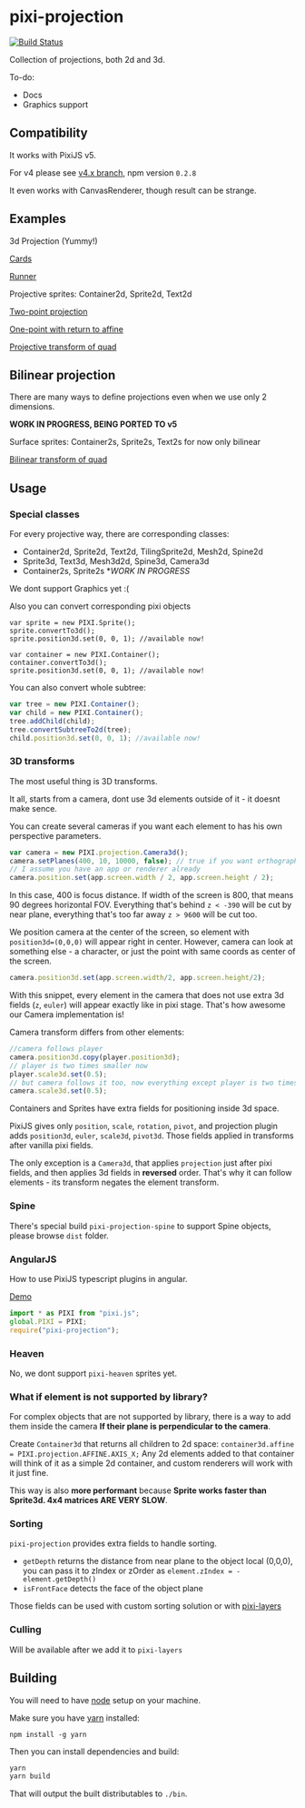 # pixi-projection

[![Build Status](https://travis-ci.org/pixijs/pixi-projection.svg?branch=master)](https://travis-ci.org/pixijs/pixi-projection)

Collection of projections, both 2d and 3d.

To-do:

- Docs
- Graphics support

## Compatibility

It works with PixiJS v5. 

For v4 please see [v4.x branch](https://github.com/pixijs/pixi-projection/tree/v4.x), npm version `0.2.8`

It even works with CanvasRenderer, though result can be strange.

## Examples

3d Projection (Yummy!)

[Cards](http://pixijs.github.io/examples/#/plugin-projection/cards.js)

[Runner](http://pixijs.github.io/examples/#/plugin-projection/runner.js)

Projective sprites: Container2d, Sprite2d, Text2d

[Two-point projection](http://pixijs.github.io/examples/#/plugin-projection/basic.js)

[One-point with return to affine](http://pixijs.github.io/examples/#/plugin-projection/plane.js)

[Projective transform of quad](http://pixijs.github.io/examples/#/plugin-projection/quad-homo.js)

## Bilinear projection

There are many ways to define projections even when we use only 2 dimensions.

**WORK IN PROGRESS, BEING PORTED TO v5**

Surface sprites: Container2s, Sprite2s, Text2s for now only bilinear

[Bilinear transform of quad](http://pixijs.github.io/examples/#/plugin-projection/quad-bi.js)

## Usage

### Special classes

For every projective way, there are corresponding classes:

* Container2d, Sprite2d, Text2d, TilingSprite2d, Mesh2d, Spine2d
* Sprite3d, Text3d, Mesh3d2d, Spine3d, Camera3d
* Container2s, Sprite2s **WORK IN PROGRESS*

We dont support Graphics yet :(

Also you can convert corresponding pixi objects

```
var sprite = new PIXI.Sprite();
sprite.convertTo3d();
sprite.position3d.set(0, 0, 1); //available now!

var container = new PIXI.Container();
container.convertTo3d();
sprite.position3d.set(0, 0, 1); //available now!
```

You can also convert whole subtree:

```js
var tree = new PIXI.Container();
var child = new PIXI.Container();
tree.addChild(child);
tree.convertSubtreeTo2d(tree);
child.position3d.set(0, 0, 1); //available now!
```

### 3D transforms

The most useful thing is 3D transforms.

It all, starts from a camera, dont use 3d elements outside of it - it doesnt make sence.

You can create several cameras if you want each element to has his own perspective parameters.

```js
var camera = new PIXI.projection.Camera3d();
camera.setPlanes(400, 10, 10000, false); // true if you want orthographics projection
// I assume you have an app or renderer already 
camera.position.set(app.screen.width / 2, app.screen.height / 2);
```

In this case, 400 is focus distance. If width of the screen is 800, that means 90 degrees horizontal FOV.
Everything that's behind `z < -390` will be cut by near plane, everything that's too far away `z > 9600` will be cut too. 

We position camera at the center of the screen, so element with `position3d=(0,0,0)` will appear right in center.
However, camera can look at something else - a character, or just the point with same coords as center of the screen.

```js
camera.position3d.set(app.screen.width/2, app.screen.height/2);
```

With this snippet, every element in the camera that does not use extra 3d fields (`z`, `euler`) will appear exactly like in pixi stage.
That's how awesome our Camera implementation is!

Camera transform differs from other elements: 

```js
//camera follows player
camera.position3d.copy(player.position3d);
// player is two times smaller now
player.scale3d.set(0.5); 
// but camera follows it too, now everything except player is two times bigger on screen :)
camera.scale3d.set(0.5); 
```

Containers and Sprites have extra fields for positioning inside 3d space.

PixiJS gives only `position`, `scale`, `rotation`, `pivot`, 
and projection plugin adds `position3d`, `euler`, `scale3d`, `pivot3d`. Those fields applied in transforms after vanilla pixi fields.

The only exception is a `Camera3d`, that applies `projection` just after pixi fields, and then applies 3d fields in **reversed** order.
That's why it can follow elements - its transform negates the element transform.

### Spine

There's special build `pixi-projection-spine` to support Spine objects, please browse `dist` folder.

### AngularJS

How to use PixiJS typescript plugins in angular.

[Demo](https://codesandbox.io/s/pixi-projection-cmulu)

```js
import * as PIXI from "pixi.js";
global.PIXI = PIXI;
require("pixi-projection");
```

### Heaven

No, we dont support `pixi-heaven` sprites yet.

### What if element is not supported by library?

For complex objects that are not supported by library, there is a way to add them inside the camera **If their plane is perpendicular to the camera**.

Create `Container3d` that returns all children to 2d space: `container3d.affine = PIXI.projection.AFFINE.AXIS_X;` 
Any 2d elements added to that container will think of it as a simple 2d container, and custom renderers will work with it just fine.

This way is also **more performant** because **Sprite works faster than Sprite3d. 4x4 matrices ARE VERY SLOW**.

### Sorting

`pixi-projection` provides extra fields to handle sorting. 
 
* `getDepth` returns the distance from near plane to the object local (0,0,0), you can pass it to zIndex or zOrder as `element.zIndex = -element.getDepth()`
* `isFrontFace` detects the face of the object plane

Those fields can be used with custom sorting solution or with [pixi-layers](https://github.com/pixijs/pixi-display/tree/layers/)

### Culling

Will be available after we add it to `pixi-layers`

## Building

You will need to have [node][node] setup on your machine.

Make sure you have [yarn][yarn] installed:

    npm install -g yarn

Then you can install dependencies and build:

```bash
yarn
yarn build
```

That will output the built distributables to `./bin`.

[node]:             https://nodejs.org/
[typescript]:       https://www.typescriptlang.org/
[yarn]:             https://yarnpkg.com
